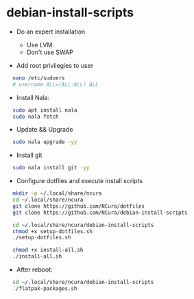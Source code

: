 # debian-install-scripts

- Do an expert installation
    - Use LVM
    - Don't use SWAP
 
- Add root privilegies to user
```bash
  nano /etc/sudoers
  # username ALL=(ALL:ALL) ALL
```
- Install Nala: 
```bash
  sudo apt install nala
  sudo nala fetch
```
- Update && Upgrade
```bash
  sudo nala upgrade -yy
```
- Install git
```bash
  sudo nala install git -yy
```
- Configure dotfiles and execute install scripts
```bash
  mkdir -p ~/.local/share/ncura
  cd ~/.local/share/ncura
  git clone https://github.com/NCura/dotfiles
  git clone https://github.com/NCura/debian-install-scripts

  cd ~/.local/share/ncura/debian-install-scripts
  chmod +x setup-dotfiles.sh
  ./setup-dotfiles.sh

  chmod +x install-all.sh
  ./install-all.sh
```

- After reboot:
```bash
  cd ~/.local/share/ncura/debian-install-scripts
  ./flatpak-packages.sh
```
